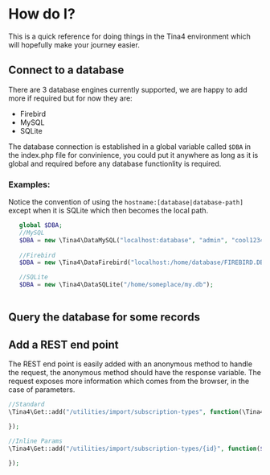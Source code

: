 # How do I?

This is a quick reference for doing things in the Tina4 environment which will hopefully make your journey easier.

## Connect to a database

There are 3 database engines currently supported, we are happy to add more if required but for now they are:

* Firebird
* MySQL
* SQLite

The database connection is established in a global variable called `$DBA` in the index.php file for convinience, you could put it anywhere as long as it is global and required before any database functionlity is required.

### Examples:

Notice the convention of using the `hostname:[database|database-path]` except when it is SQLite which then becomes the local path.

```php
   global $DBA;
   //MySQL
   $DBA = new \Tina4\DataMySQL("localhost:database", "admin", "cool1234");
   
   //Firebird 
   $DBA = new \Tina4\DataFirebird("localhost:/home/database/FIREBIRD.DB", "sysdba", "masterkey");

   //SQLite
   $DBA = new \Tina4\DataSQLite("/home/someplace/my.db");
 
```

## Query the database for some records


## Add a REST end point

The REST end point is easily added with an anonymous method to handle the request, the anonymous method should have the response variable.
The request exposes more information which comes from the browser, in the case of parameters.

```php
//Standard
\Tina4\Get::add("/utilities/import/subscription-types", function(\Tina4\Response $response, \Tina4\Request $request){

});

//Inline Params
\Tina4\Get::add("/utilities/import/subscription-types/{id}", function($id, \Tina4\Response $response, \Tina4\Request $request){

});


```

